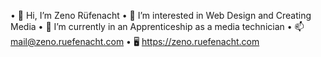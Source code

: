 •	👋 Hi, I’m Zeno Rüfenacht
•	👀 I’m interested in Web Design and Creating Media
•	🌱 I’m currently in an Apprenticeship as a media technician
•	📫 mail@zeno.ruefenacht.com
•	🖥 https://zeno.ruefenacht.com


